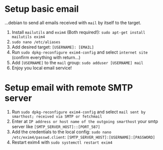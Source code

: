 # Setup basic email #
...debian to send all emails received with `mail` by itself to the target.
1. Install `mailutils` and `exim4` (Both required!): `sudo apt-get install mailutils exim4`
2. `sudo nano /etc/aliases`
3. Add desired target: `[USERNAME]: [EMAIL]`
4. Run `sudo dpkg-reconfigure exim4-config` and select `internet site` (confirm everything with return...)
5. Add `[USERNAME]` to the `mail` group: `sudo adduser [USERNAME] mail`
6. Enjoy you local email service!

# Setup email with remote SMTP server #
1. Run `sudo dpkg-reconfigure exim4-config` and select `mail sent by smarthost; received via SMTP or fetchmail`
2. Enter at `IP address or host name of the outgoing smarthost` your smtp server like `[SMTP_SERVER_HOST]::[PORT_587]`
3. Add the credentials to the local config: `sudo nano /etc/exim4/passwd.client`: `[SMTP_SERVER_HOST]:[USERNAME]:[PASSWORD]`
4. Restart exim4 with `sudo systemctl restart exim4`

